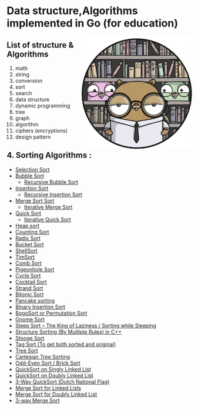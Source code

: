 # Data structure,Algorithms implemented in Go (for education)
<img align="right" alt="go-pic" width="300px" src="./0.icons/n.png" />


[comment]: <> (Data structure, Ciphers, Conversions,Design Patterns,Dynamic Programming,Genetic Algorithm,)

[comment]: <> (Graphs,Tree,Math,Search, Sorts, String)

## List of structure & Algorithms

  1. math
  2. string
  3. conversion 
  4. sort
  5. search
  6. data structure
  7. dynamic programming
  8. tree
  9. graph 
  10. algorithm 
  11. ciphers (encryptions)
  12. design pattern
## 4. Sorting Algorithms :
* [Selection Sort](./1.Sort/1.SelectionSort.go) <br>
* [Bubble Sort](./1.Sort/2.bubbleSort.go) <br>
  * [Recursive Bubble Sort](./1.Sort/3.RecursiveBubbleSort.go) <br>
* [Insertion Sort](./1.Sort/4.InsertionSort.go) <br>
  * [Recursive Insertion Sort](./1.Sort/5.RecursiveInsertionSort.go) <br>
* [ Merge Sort Sort](./1.Sort/6.MergeSort.go) <br>
  * [Iterative Merge Sort](./1.Sort/7.IterativeMergeSort.go) <br>
* [Quick Sort ](./1.Sort/8.QuickSort.go) <br>
  * [Iterative Quick Sort](./1.Sort/9.IterativeQuickSort.go) <br>
* [Heap sort](./1.Sort/10.HeapSort.go) <br>
* [Counting Sort](./1.Sort/11.CountingSort.go) <br>
* [Radix Sort](./1.Sort/12.RedixSort.go) <br>
* [Bucket Sort](./1.Sort/13.BucketSort.go) <br>
* [ShellSort](./1.Sort/14.ShellSort.go) <br>
* [TimSort](./1.Sort/15.TimSort.go) <br>
* [Comb Sort](./1.Sort/16.CombSort.go) <br>
* [Pigeonhole Sort ](./1.Sort/17.PigeonholeSort.go) <br>
* [Cycle Sort](./1.Sort/18.CycleSort.go) <br>
* [Cocktail Sort](./1.Sort/19.CocktailSort.go) <br>
* [Strand Sort](./1.Sort/20.StrandSort.go) <br>
* [Bitonic Sort](./1.Sort/21.BitonicSort.go) <br>
* [Pancake sorting](./1.Sort/1.SelectionSort.go) <br>
* [Binary Insertion Sort](./1.Sort/1.SelectionSort.go) <br>
* [BogoSort or Permutation Sort](./1.Sort/1.SelectionSort.go) <br>
* [Gnome Sort](./1.Sort/1.SelectionSort.go) <br>
* [Sleep Sort – The King of Laziness / Sorting while Sleeping](./1.Sort/1.SelectionSort.go) <br>
* [Structure Sorting (By Multiple Rules) in C++](./1.Sort/1.SelectionSort.go) <br>
* [Stooge Sort](./1.Sort/1.SelectionSort.go) <br>
* [Tag Sort (To get both sorted and original)](./1.Sort/1.SelectionSort.go) <br>
* [Tree Sort](./1.Sort/1.SelectionSort.go) <br>
* [Cartesian Tree Sorting](./1.Sort/1.SelectionSort.go) <br>
* [Odd-Even Sort / Brick Sort](./1.Sort/1.SelectionSort.go) <br>
* [QuickSort on Singly Linked List](./1.Sort/1.SelectionSort.go) <br>
* [QuickSort on Doubly Linked List](./1.Sort/1.SelectionSort.go) <br>
* [3-Way QuickSort (Dutch National Flag)](./1.Sort/1.SelectionSort.go) <br>
* [Merge Sort for Linked Lists](./1.Sort/1.SelectionSort.go) <br>
* [Merge Sort for Doubly Linked List](./1.Sort/1.SelectionSort.go) <br>
* [3-way Merge Sort](./1.Sort/1.SelectionSort.go) <br>

[comment]: <> (* [Selection]&#40;./1.Sort/1.SelectionSort.go&#41; <br>)

 
  

